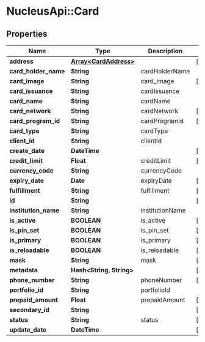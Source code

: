 # NucleusApi::Card

## Properties
Name | Type | Description | Notes
------------ | ------------- | ------------- | -------------
**address** | [**Array&lt;CardAddress&gt;**](CardAddress.md) |  | [optional] 
**card_holder_name** | **String** | cardHolderName | 
**card_image** | **String** | card_image | [optional] 
**card_issuance** | **String** | cardIssuance | 
**card_name** | **String** | cardName | 
**card_network** | **String** | cardNetwork | [optional] 
**card_program_id** | **String** | cardProgramId | [optional] 
**card_type** | **String** | cardType | 
**client_id** | **String** | clientId | 
**create_date** | **DateTime** |  | [optional] 
**credit_limit** | **Float** | creditLimit | [optional] 
**currency_code** | **String** | currencyCode | 
**expiry_date** | **Date** | expiryDate | [optional] 
**fulfillment** | **String** | fulfillment | [optional] 
**id** | **String** |  | [optional] 
**institution_name** | **String** | institutionName | 
**is_active** | **BOOLEAN** | is_active | [optional] 
**is_pin_set** | **BOOLEAN** | is_pin_set | [optional] 
**is_primary** | **BOOLEAN** | is_primary | [optional] 
**is_reloadable** | **BOOLEAN** | is_reloadable | [optional] 
**mask** | **String** | mask | [optional] 
**metadata** | **Hash&lt;String, String&gt;** |  | [optional] 
**phone_number** | **String** | phoneNumber | [optional] 
**portfolio_id** | **String** | portfolioId | 
**prepaid_amount** | **Float** | prepaidAmount | [optional] 
**secondary_id** | **String** |  | [optional] 
**status** | **String** | status | [optional] 
**update_date** | **DateTime** |  | [optional] 


